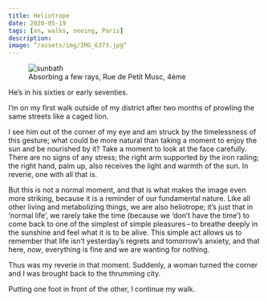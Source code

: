 ```yaml
---
title: Heliotrope
date: 2020-05-19
tags: [en, walks, seeing, Paris]
description:
image: “/assets/img/IMG_6373.jpg“
---
```


<figure>
<img src=“/assets/img/IMG_6373.jpg” alt="sunbath">
<figcaption>Absorbing a few rays, Rue de Petit Musc, 4ème</figcaption>
</figure>

He’s in his sixties or early seventies. 

I’m on my first walk outside of my district after two months of prowling the same streets like a caged lion.

I see him out of the corner of my eye and am struck by the timelessness of this gesture; what could be more natural than taking a moment to enjoy the sun and be nourished by it? Take a moment to look at the face carefully. There are no signs of any stress; the right arm supported by the iron railing; the right hand, palm up, also receives the light and warmth of the sun. In reverie, one with all that is.

But this is not a normal moment, and that is what makes the image even more striking, because it is a reminder of our fundamental nature. Like all other living and metabolizing things, we are also heliotrope; it’s just that in ‘normal life’, we rarely take the time (because we ‘don’t have the time’) to come back to one of the simplest of simple pleasures – to breathe deeply in the sunshine and feel what it is to be alive. This simple act allows us to remember that life isn’t yesterday’s regrets and tomorrow’s anxiety, and that here, *now*, everything is fine and we are wanting for nothing.

Thus was my reverie in that moment. Suddenly, a woman turned the corner and I was brought back to the thrumming city.

Putting one foot in front of the other, I continue my walk.
